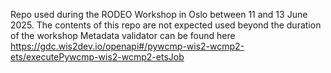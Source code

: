 Repo used during the RODEO Workshop in Oslo between 11 and 13 June 2025.
The contents of this repo are not expected used beyond the duration of the workshop
Metadata validator can be found here
https://gdc.wis2dev.io/openapi#/pywcmp-wis2-wcmp2-ets/executePywcmp-wis2-wcmp2-etsJob
